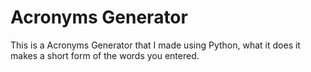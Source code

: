 # Acronyms Generator
 This is a Acronyms Generator that I made using Python, what it does it makes a short form of the words you entered.
